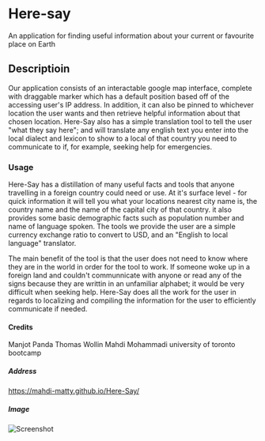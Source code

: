 # Here-say
An application for finding useful information about your current or favourite place on Earth

## Descriptioin
Our application consists of an interactable google map interface, complete with draggable marker which has a default position based off of the accessing user's IP address. In addition, it can also be pinned to whichever location the user wants and then retrieve helpful information about that chosen location. Here-Say also has a simple translation tool to tell the user "what they say here"; and will translate any english text you enter into the local dialect and lexicon to show to a local of that country you need to communicate to if, for example, seeking help for emergencies.

### Usage
Here-Say has a distillation of many useful facts and tools that anyone travelling in a foreign country could need or use. At it's surface level - for quick information it will tell you what your locations nearest city name is, the country name and the name of the capital city of that country. it also provides some basic demographic facts such as population number and name of language spoken. The tools we provide the user are a simple currency exchange ratio to convert to USD, and an "English to local language" translator.

The main benefit of the tool is that the user does not need to know where they are in the world in order for the tool to work. If someone woke up in a foreign land and couldn't communnicate with anyone or read any of the signs because they are writtin in an unfamiliar alphabet; it would be very difficult when seeking help. Here-Say does all the work for the user in regards to localizing and compiling the information for the user to efficiently communicate if needed.

#### Credits
Manjot Panda  Thomas Wollin   Mahdi Mohammadi    university of toronto bootcamp

##### Address
https://mahdi-matty.github.io/Here-Say/

##### Image
![Screenshot](https://github.com/Mahdi-matty/Here-Say/assets/133193557/ab600046-77d9-450d-bd47-533fef83ba83)
